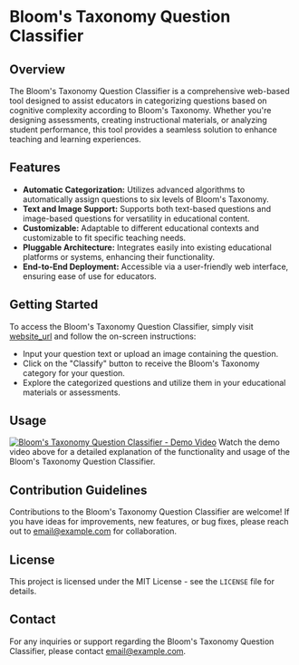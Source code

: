 # Bloom's Taxonomy Question Classifier

## Overview
The Bloom's Taxonomy Question Classifier is a comprehensive web-based tool designed to assist educators in categorizing questions based on cognitive complexity according to Bloom's Taxonomy. Whether you're designing assessments, creating instructional materials, or analyzing student performance, this tool provides a seamless solution to enhance teaching and learning experiences.

## Features
- **Automatic Categorization:** Utilizes advanced algorithms to automatically assign questions to six levels of Bloom's Taxonomy.
- **Text and Image Support:** Supports both text-based questions and image-based questions for versatility in educational content.
- **Customizable:** Adaptable to different educational contexts and customizable to fit specific teaching needs.
- **Pluggable Architecture:** Integrates easily into existing educational platforms or systems, enhancing their functionality.
- **End-to-End Deployment:** Accessible via a user-friendly web interface, ensuring ease of use for educators.

## Getting Started
To access the Bloom's Taxonomy Question Classifier, simply visit [website_url](website_url) and follow the on-screen instructions:
- Input your question text or upload an image containing the question.
- Click on the "Classify" button to receive the Bloom's Taxonomy category for your question.
- Explore the categorized questions and utilize them in your educational materials or assessments.

## Usage
[![Bloom's Taxonomy Question Classifier - Demo Video](video_thumbnail_url)](video_url)
Watch the demo video above for a detailed explanation of the functionality and usage of the Bloom's Taxonomy Question Classifier.

## Contribution Guidelines
Contributions to the Bloom's Taxonomy Question Classifier are welcome! If you have ideas for improvements, new features, or bug fixes, please reach out to [email@example.com](mailto:email@example.com) for collaboration.

## License
This project is licensed under the MIT License - see the `LICENSE` file for details.

## Contact
For any inquiries or support regarding the Bloom's Taxonomy Question Classifier, please contact [email@example.com](mailto:email@example.com).
